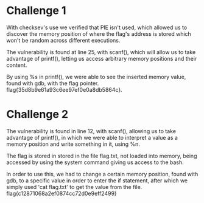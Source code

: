 # Challenge 1

With checksev's use we verified that PIE isn't used, which allowed us to discover the memory position of where the flag's address is stored which won't be random across different executions.

The vulnerability is found at line 25, with scanf(), which will allow us to take advantage of printf(), letting us access arbitrary memory positions and their content.

By using %s in printf(), we were able to see the inserted memory value, found with gdb, with the flag pointer.
flag{35d8b9e61a93c6ee97ef0e0a8db5864c}.

# Challenge 2

The vulnerability is found in line 12, with scanf(), allowing us to take advantage of printf(), in which we were able to interpret a value as a memory position and write something in it, using %n.

The flag is stored in stored in the file flag.txt, not loaded into memory, being accessed by using the system command giving us access to the bash.

In order to use this, we had to change a certain memory position, found with gdb, to a specific value in order to enter the if statement, after which we simply used 'cat flag.txt' to get the value from the file.
flag{c12871068a2ef0874cc72d0e9eff2499}
